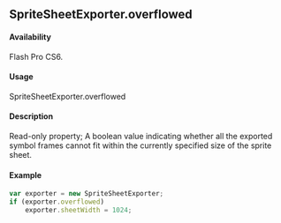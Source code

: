 ## SpriteSheetExporter.overflowed

#### Availability

Flash Pro CS6.

#### Usage

SpriteSheetExporter.overflowed

#### Description

Read-only property; A boolean value indicating whether all the exported symbol frames cannot fit within the currently specified size of the sprite sheet.

#### Example

```javascript
var exporter = new SpriteSheetExporter;
if (exporter.overflowed)
    exporter.sheetWidth = 1024;
```
